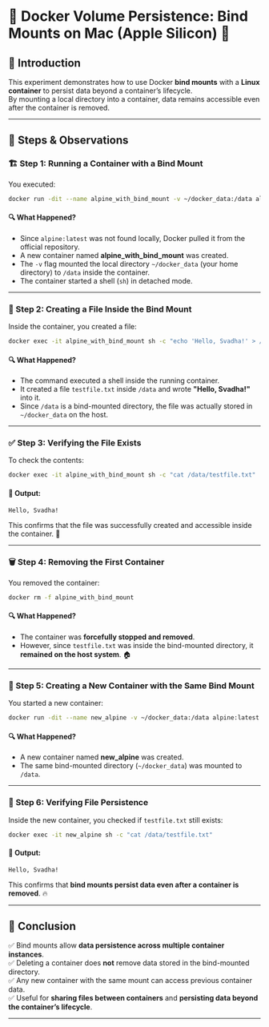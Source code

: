 # 🚀 Docker Volume Persistence: Bind Mounts on Mac (Apple Silicon) 🐳

## 📌 Introduction
This experiment demonstrates how to use Docker **bind mounts** with a **Linux container** to persist data beyond a container’s lifecycle.  
By mounting a local directory into a container, data remains accessible even after the container is removed.

---

## 🔧 Steps & Observations

### 🏗 Step 1: Running a Container with a Bind Mount
You executed:
```bash
docker run -dit --name alpine_with_bind_mount -v ~/docker_data:/data alpine:latest sh
```

#### 🔍 What Happened?
- Since `alpine:latest` was not found locally, Docker pulled it from the official repository.
- A new container named **alpine_with_bind_mount** was created.
- The `-v` flag mounted the local directory `~/docker_data` (your home directory) to `/data` inside the container.
- The container started a shell (`sh`) in detached mode.

---

### 📄 Step 2: Creating a File Inside the Bind Mount
Inside the container, you created a file:
```bash
docker exec -it alpine_with_bind_mount sh -c "echo 'Hello, Svadha!' > /data/testfile.txt"
```

#### 🔍 What Happened?
- The command executed a shell inside the running container.
- It created a file `testfile.txt` inside `/data` and wrote **"Hello, Svadha!"** into it.
- Since `/data` is a bind-mounted directory, the file was actually stored in `~/docker_data` on the host.

---

### ✅ Step 3: Verifying the File Exists
To check the contents:
```bash
docker exec -it alpine_with_bind_mount sh -c "cat /data/testfile.txt"
```

#### 📌 Output:
```
Hello, Svadha!
```
This confirms that the file was successfully created and accessible inside the container. 🎉

---

### 🗑 Step 4: Removing the First Container
You removed the container:
```bash
docker rm -f alpine_with_bind_mount
```

#### 🔍 What Happened?
- The container was **forcefully stopped and removed**.
- However, since `testfile.txt` was inside the bind-mounted directory, it **remained on the host system**. 🏠

---

### 🔄 Step 5: Creating a New Container with the Same Bind Mount
You started a new container:
```bash
docker run -dit --name new_alpine -v ~/docker_data:/data alpine:latest sh
```

#### 🔍 What Happened?
- A new container named **new_alpine** was created.
- The same bind-mounted directory (`~/docker_data`) was mounted to `/data`.

---

### 🔎 Step 6: Verifying File Persistence
Inside the new container, you checked if `testfile.txt` still exists:
```bash
docker exec -it new_alpine sh -c "cat /data/testfile.txt"
```

#### 📌 Output:
```
Hello, Svadha!
```
This confirms that **bind mounts persist data even after a container is removed**. 🔥

---

## 🎯 Conclusion
✅ Bind mounts allow **data persistence across multiple container instances**.  
✅ Deleting a container does **not** remove data stored in the bind-mounted directory.  
✅ Any new container with the same mount can access previous container data.  
✅ Useful for **sharing files between containers** and **persisting data beyond the container’s lifecycle**.

---
